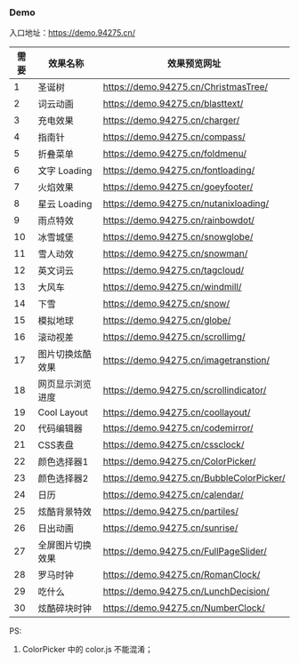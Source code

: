 ### Demo

入口地址：https://demo.94275.cn/

| 需要 | 效果名称 | 效果预览网址 |
| -------- | ------------ | ------------ |
| 1 | 圣诞树 | https://demo.94275.cn/ChristmasTree/ |
| 2 | 词云动画 | https://demo.94275.cn/blasttext/ |
| 3 | 充电效果 | https://demo.94275.cn/charger/ |
| 4 | 指南针 | https://demo.94275.cn/compass/ |
| 5 | 折叠菜单 | https://demo.94275.cn/foldmenu/ |
| 6 | 文字 Loading | https://demo.94275.cn/fontloading/ |
| 7 | 火焰效果 | https://demo.94275.cn/goeyfooter/ |
| 8 | 星云 Loading | https://demo.94275.cn/nutanixloading/ |
| 9 | 雨点特效 | https://demo.94275.cn/rainbowdot/ |
| 10 | 冰雪城堡 | https://demo.94275.cn/snowglobe/ |
| 11 | 雪人动效 | https://demo.94275.cn/snowman/ |
| 12 | 英文词云 | https://demo.94275.cn/tagcloud/ |
| 13 | 大风车 | https://demo.94275.cn/windmill/ |
| 14 | 下雪 | https://demo.94275.cn/snow/ |
| 15 | 模拟地球 | https://demo.94275.cn/globe/ |
| 16 | 滚动视差 | https://demo.94275.cn/scrollimg/ |
| 17 | 图片切换炫酷效果 | https://demo.94275.cn/imagetranstion/ |
| 18 | 网页显示浏览进度 | https://demo.94275.cn/scrollindicator/ |
| 19 | Cool Layout | https://demo.94275.cn/coollayout/ |
| 20 | 代码编辑器 | https://demo.94275.cn/codemirror/ |
| 21 | CSS表盘 | https://demo.94275.cn/cssclock/ |
| 22 | 颜色选择器1 | https://demo.94275.cn/ColorPicker/ |
| 23 | 颜色选择器2 | https://demo.94275.cn/BubbleColorPicker/ |
| 24 | 日历 | https://demo.94275.cn/calendar/ |
| 25 | 炫酷背景特效 | https://demo.94275.cn/partiles/ |
| 26 | 日出动画 | https://demo.94275.cn/sunrise/ |
| 27 | 全屏图片切换效果 | https://demo.94275.cn/FullPageSlider/ |
| 28 | 罗马时钟 | https://demo.94275.cn/RomanClock/ |
| 29 | 吃什么 | https://demo.94275.cn/LunchDecision/ |
| 30 | 炫酷碎块时钟 | https://demo.94275.cn/NumberClock/ |

PS:

1. ColorPicker 中的 color.js 不能混淆；

